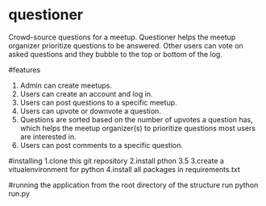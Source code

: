 # questioner
Crowd-source questions for a meetup. Questioner helps the meetup organizer prioritize 
questions to be answered. Other users can vote on asked questions and they bubble to the top 
or bottom of the log.

#features
1. Admin can create meetups. 
2. Users can create an account and log in. 
3. Users can post questions to a specific meetup. 
4. Users can upvote or downvote a question. 
5. Questions are sorted based on the number of upvotes a question has, which helps the 
   meetup organizer(s) to prioritize questions most users are interested in. 
6. Users can post comments to a specific question.  


#installing
1.clone this git repository
2.install pthon 3.5 
3.create a vitualenvironment for python
4.install all packages in requirements.txt

#running the application
from the root directory of the structure run python run.py


